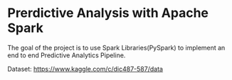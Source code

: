 # Prerdictive Analysis with Apache Spark
The goal of the project is to use Spark Libraries(PySpark) to implement an end to end Predictive Analytics Pipeline.

Dataset: https://www.kaggle.com/c/dic487-587/data
